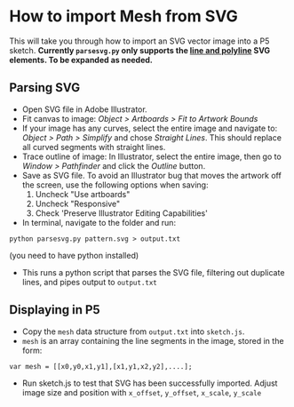 How to import Mesh from SVG
==============

This will take you through how to import an SVG vector image into a P5 sketch. **Currently `parsesvg.py` only supports the [line and polyline](https://www.w3.org/TR/SVG/shapes.html) SVG elements. To be expanded as needed.**

Parsing SVG
--------------
- Open SVG file in Adobe Illustrator. 
- Fit canvas to image: *Object > Artboards > Fit to Artwork Bounds*
- If your image has any curves, select the entire image and navigate to: *Object > Path > Simplify* and chose *Straight Lines*. This should replace all curved segments with straight lines. 
- Trace outline of image: In Illustrator, select the entire image, then go to *Window > Pathfinder* and click the *Outline* button.
- Save as SVG file. To avoid an Illustrator bug that moves the artwork off the screen, use the following options when saving:
	1) Uncheck "Use artboards" 
	2) Uncheck "Responsive"
	3) Check 'Preserve Illustrator Editing Capabilities' 
- In terminal, navigate to the folder and run:
```
python parsesvg.py pattern.svg > output.txt
```
(you need to have python installed)
- This runs a python script that parses the SVG file, filtering out duplicate lines, and pipes output to `output.txt`


Displaying in P5
--------------
- Copy the `mesh` data structure from `output.txt` into `sketch.js`. 
- `mesh` is an array containing the line segments in the image, stored in the form:
```
var mesh = [[x0,y0,x1,y1],[x1,y1,x2,y2],....];
```
- Run sketch.js to test that SVG has been successfully imported. Adjust image size and position with `x_offset`, `y_offset`, `x_scale`, `y_scale`

